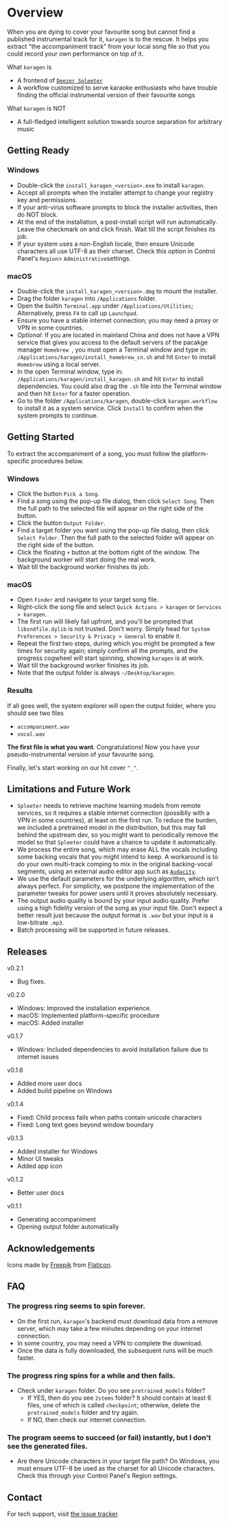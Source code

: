 # Overview

When you are dying to cover your favourite song but cannot find a published instrumental track for it, `karagen` is to the rescue. It helps you extract "the accompaniment track" from your local song file so that you could record your own performance on top of it.

What `karagen` is

- A frontend of [`Deezer Spleeter`](https://research.deezer.com/projects/spleeter.html)
- A workflow customized to serve karaoke enthusiasts who have trouble finding the official instrumental version of their favourite songs

What `karagen` is NOT

- A full-fledged intelligent solution towards source separation for arbitrary music

## Getting Ready

### Windows

- Double-click the `install_karagen_<version>.exe` to install `karagen`.
- Accept all prompts when the installer attempt to change your registry key and permissions. 
- If your anti-virus software prompts to block the installer activities, then do NOT block.
- At the end of the installation, a post-install script will run automatically. Leave the checkmark on and click finish. Wait till the script finishes its job.
- If your system uses a non-English locale, then ensure Unicode characters all use UTF-8 as their charset. Check this option in Control Panel's `Region`> `Administrative`settings.

### macOS

- Double-click the `install_karagen_<version>.dmg` to mount the installer.
- Drag the folder `karagen` into `/Applications` folder.
- Open the builtin `Terminal.app` under `/Applications/Utilities`; Alternatively, press `F4` to call up `Launchpad`.
- Ensure you have a stable internet connection; you may need a proxy or VPN in some countries.
- *Optional*: If you are located in mainland China and does not have a VPN service that gives you access to the default servers of the pacakge manager `Homebrew `, you must open a Terminal window and type in: `/Applications/karagen/install_homebrew_cn.sh` and hit `Enter` to install `Homebrew` using a local server.
- In the open Terminal window, type in: `/Applications/karagen/install_karagen.sh` and hit `Enter` to install dependencies. You could also drag the `.sh` file into the Terminal window and then hit `Enter` for a faster operation.
- Go to the folder `/Applications/karagen`, double-click `karagen.workflow` to install it as a system service. Click `Install` to confirm when the system prompts to continue.

## Getting Started

To extract the accompaniment of a song, you must follow the platform-specific procedures below.

### Windows

- Click the button `Pick a Song`. 
- Find a song using the pop-up file dialog, then click `Select Song`. Then the full path to the selected file will appear on the right side of the button.
- Click the button `Output Folder`.
- Find a target folder you want using the pop-up file dialog, then click `Select Folder`. Then the full path to the selected folder will appear on the right side of the button.
- Click the floating `+` button at the bottom right of the window. The background worker will start doing the real work. 
- Wait till the background worker finishes its job.

### macOS

- Open `Finder` and navigate to your target song file.
- Right-click the song file and select `Quick Actions > karagen` or `Services > karagen`.
- The first run will likely fail upfront, and you'll be prompted that `libsndfile.dylib` is  not trusted. Don't worry. Simply head for `System Preferences > Security & Privacy > General` to enable it.
- Repeat the first two steps, during which you might be prompted a few times for security again; simply confirm all the prompts, and the progress cogwheel will start spinning, showing `karagen` is at work.
- Wait till the background worker finishes its job.
- Note that the output folder is always `~/Desktop/karagen`.

### Results

If all goes well, the system explorer will open the output folder, where you should see two files

- `accompaniment.wav`
- `vocal.wav`

**The first file is what you want**. Congratulations! Now you have your pseudo-instrumental version of your favourite song. 

Finally, let's start working on our hit cover `^_^`.



## Limitations and Future Work

- `Spleeter` needs to retrieve machine learning models from remote services, so it requires a stable internet connection (possiblly with a VPN in some countries), at least on the first run. To reduce the burden, we included a pretrained model in the distribution, but this may fall behind the upstream dev, so you might want to periodically remove the model so that `Spleeter` could have a chance to update it automatically.
- We process the entire song, which may erase ALL the vocals including some backing vocals that you might intend to keep. A workaround is to do your own multi-track comping to mix in the original backing-vocal segments, using an external audio editor app such as [`Audacity`](https://www.audacityteam.org/). 
- We use the default parameters for the underlying algorithm, which isn't always perfect. For simplicity, we postpone the implementation of the parameter tweaks for power users until it proves absolutely necessary.
- The output audio quality is bound by your input audio quality. Prefer using a high fidelity version of the song as your input file. Don't expect a better result just because the output format is `.wav` but your input is a low-bitrate `.mp3`.
- Batch processing will be supported in future releases.



## Releases

v0.2.1

- Bug fixes.

v0.2.0

- Windows: Improved the installation experience.
- macOS: Implemented platform-specific procedure
- macOS: Added installer

v0.1.7

- Windows: Included dependencies to avoid installation failure due to internet issues

v0.1.6

- Added more user docs
- Added build pipeline on Windows

v0.1.4

- Fixed: Child process fails when paths contain unicode characters
- Fixed: Long text goes beyond window boundary

v0.1.3

- Added installer for Windows
- Minor UI tweaks
- Added app icon

v0.1.2

- Better user docs

v0.1.1

- Generating accompaniment
- Opening output folder automatically



## Acknowledgements

Icons made by [Freepik](https://www.freepik.com) from [Flaticon](https://www.flaticon.com/).



## FAQ

### The progress ring seems to spin forever.

- On the first run, `karagen`'s backend must download data from a remove server, which may take a few minutes depending on your internet connection.
- In some country, you may need a VPN to complete the download.
- Once the data is fully downloaded, the subsequent runs will be much faster.

### The progress ring spins for a while and then fails.

- Check under `karagen` folder. Do you see `pretrained_models` folder?
  - If YES, then do you see `2stems` folder? It should contain at least 6 files, one of which is called `checkpoint`; otherwise, delete the `pretrained_models` folder and try again.
  - If NO, then check our internet connection. 

### The program seems to succeed (or fail) instantly, but I don't see the generated files.

-  Are there Unicode characters in your target file path? On Windows, you must ensure UTF-8 be used as the charset for all Unicode characters. Check this through your Control Panel's Region settings.



## Contact

For tech support, visit [the issue tracker](https://github.com/kakyoism/karagen/issues).

